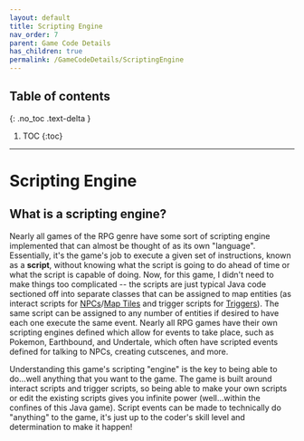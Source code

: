 ```yaml
---
layout: default
title: Scripting Engine
nav_order: 7
parent: Game Code Details
has_children: true
permalink: /GameCodeDetails/ScriptingEngine
---
```


## Table of contents
{: .no_toc .text-delta }

1. TOC
{:toc}

---

# Scripting Engine

## What is a scripting engine?

Nearly all games of the RPG genre have some sort of scripting engine implemented that can almost be thought of as its own "language".
Essentially, it's the game's job to execute a given set of instructions, known as a **script**, without knowing what the script is going to do ahead of time or what the script is capable of doing.
Now, for this game, I didn't need to make things too complicated -- the scripts are just typical Java code sectioned off into separate classes
that can be assigned to map entities (as interact scripts for [NPCs](./npcs.md)/[Map Tiles](./map-tiles-and-tilesets.md) and trigger scripts for [Triggers](./triggers.md)).
The same script can be assigned to any number of entities if desired to have each one execute the same event.
Nearly all RPG games have their own scripting engines defined which allow for events to take place, such as Pokemon, Earthbound, and Undertale, which often have scripted events defined for talking to NPCs, creating cutscenes, and more.

Understanding this game's scripting "engine" is the key to being able to do...well anything that you want to the game.
The game is built around interact scripts and trigger scripts, so being able to make your own scripts or edit the existing scripts gives you infinite power (well...within the confines of this Java game).
Script events can be made to technically do "anything" to the game, it's just up to the coder's skill level and determination to make it happen!